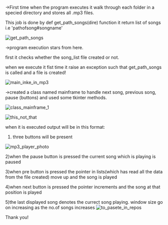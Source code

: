 ->First time when the program executes it walk through each folder in a specied directory and stores all .mp3 files.

This job is done by def get_path_songs(dire) function it return list of songs i.e 'pathofsong#songname'

![get_path_songs](https://user-images.githubusercontent.com/26970266/37051818-8b0b840a-219d-11e8-891d-4a7b49d0fd32.png)

->program execution stars from here.

first it checks whether the song_list file created or not.

when we execute it fist time it raise an exception such that get_path_songs is called and a file is created!

![main_inke_in_mp3](https://user-images.githubusercontent.com/26970266/37052207-a1619978-219e-11e8-9bcd-f6654cf273b8.png)

->created a class named mainframe to handle next song, previous song, pause (buttons) and used some tkinter methods.

![class_mainframe_1](https://user-images.githubusercontent.com/26970266/37052627-e2b07c54-219f-11e8-979d-e0f8df5f997d.png)

![this_not_that](https://user-images.githubusercontent.com/26970266/37052728-1fb4bdd6-21a0-11e8-9d94-dd9f77af1954.png)


when it is executed output will be in this format:
1) three buttons will be present 

![mp3_player_photo](https://user-images.githubusercontent.com/26970266/37053027-1587ba92-21a1-11e8-99aa-07897f506ad4.png)

2)when the pause button is pressed the current song which is playing is paused

3)when pre button is pressed the pointer in lists(which has read all the data from the file created) move up and the song is played

4)when next button is pressed the pointer increments and the song at that position is played

5)the last displayed song denotes the currect song playing.
window size go on increasing as the no.of songs increases
![to_pasete_in_repos](https://user-images.githubusercontent.com/26970266/37053377-f8725cd6-21a1-11e8-8661-15d32e50049b.png)
 
 Thank you!
